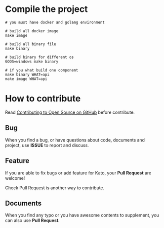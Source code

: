 # Compile the project

```
# you must have docker and golang environment

# build all docker image
make image

# build all binary file
make binary

# build binary for different os
GOOS=windows make binary

# if you what build one component
make binary WHAT=api
make image WHAT=api
```

# How to contribute

Read [Contributing to Open Source on GitHub](https://guides.github.com/activities/contributing-to-open-source/) before contribute.

## Bug

When you find a bug, or have questions about code, documents and project, use **ISSUE** to report and discuss.

## Feature

If you are able to fix bugs or add feature for Kato, your **Pull Request** are welcome!

Check Pull Request is another way to contribute.

## Documents

When you find any typo or you have awesome contents to supplement, you can also use **Pull Request**.
